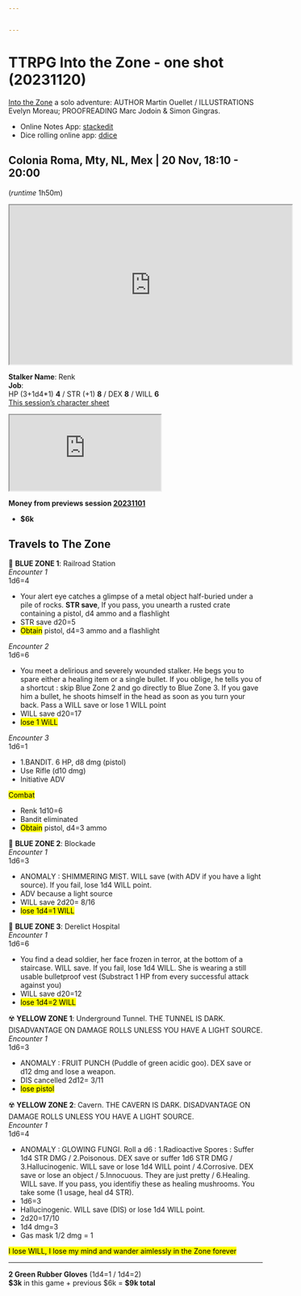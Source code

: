 ```yaml
---


---
```


<h1 id="ttrpg-into-the-zone---one-shot-20231120">TTRPG Into the Zone - one shot (20231120)</h1>
<p><a href="https://martin-ouellet-headcheese.itch.io/into-the-zone">Into the Zone</a> a solo adventure: AUTHOR Martin Ouellet / ILLUSTRATIONS Evelyn Moreau; PROOFREADING Marc Jodoin &amp; Simon Gingras.</p>
<ul>
<li>Online Notes App: <a href="https://stackedit.io/app#">stackedit</a></li>
<li>Dice rolling online app: <a href="https://dddice.com/room/KSw-tzW">ddice</a></li>
</ul>
<h2 id="colonia-roma-mty-nl-mex--20-nov-1810----2000">Colonia Roma, Mty, NL, Mex | 20 Nov, 18:10  - 20:00</h2>
<p>(<em>runtime</em> 1h50m)</p>
<iframe width="560" height="315" src="https://www.youtube.com/embed/ifwxq2IpchU?si=DhZ0aYkj5WAAORaM" title="YouTube video player" allowfullscreen=""></iframe>
<p><strong>Stalker Name</strong>: Renk<br>
<strong>Job</strong>:<br>
HP (3+1d4*1) <strong>4</strong> / STR (+1) <strong>8</strong> / DEX <strong>8</strong>  / WILL <strong>6</strong><br>
<a href="https://docs.google.com/spreadsheets/d/e/2PACX-1vQ3J5P3cosOImtqlUpzKPLUK7CPzda2_cGThV_UEnST7wsIDZcJqaj2uEjwQRqo9zFlqDaXiFKrzG6Z/pubhtml?gid=1193251142&amp;single=true">This session’s character sheet</a></p>
<iframe src="https://docs.google.com/spreadsheets/d/e/2PACX-1vQ3J5P3cosOImtqlUpzKPLUK7CPzda2_cGThV_UEnST7wsIDZcJqaj2uEjwQRqo9zFlqDaXiFKrzG6Z/pubhtml?gid=1193251142&amp;single=true&amp;widget=true&amp;headers=false"></iframe>
<p><strong>Money from previews session <a href="">20231101</a></strong></p>
<ul>
<li><strong>$6k</strong></li>
</ul>
<h2 id="travels-to-the-zone">Travels to The Zone</h2>
<p>💠  <strong>BLUE ZONE 1</strong>: Railroad Station<br>
<em>Encounter 1</em><br>
1d6=4</p>
<ul>
<li>Your alert eye catches a glimpse of a metal object half-buried under a pile of rocks. <strong>STR save</strong>, If you pass, you unearth a rusted crate containing a pistol, d4 ammo and a flashlight</li>
<li>STR save d20=5</li>
<li><mark>Obtain</mark> pistol, d4=3 ammo and a flashlight</li>
</ul>
<p><em>Encounter 2</em><br>
1d6=6</p>
<ul>
<li>You meet a delirious and severely wounded stalker. He begs you to spare either a healing item or a single bullet. If you oblige, he tells you of a shortcut : skip Blue Zone 2 and go directly to Blue Zone 3. If you gave him a bullet, he shoots himself in the head as soon as you turn your back. Pass a WILL save or lose 1 WILL point</li>
<li>WILL save d20=17</li>
<li><mark>lose 1 WiLL</mark></li>
</ul>
<p><em>Encounter 3</em><br>
1d6=1</p>
<ul>
<li>1.BANDIT. 6 HP, d8 dmg (pistol)</li>
<li>Use Rifle (d10 dmg)</li>
<li>Initiative ADV</li>
</ul>
<p><mark>Combat</mark></p>
<ul>
<li>Renk 1d10=6</li>
<li>Bandit eliminated</li>
<li><mark>Obtain</mark> pistol, d4=3 ammo</li>
</ul>
<p>💠  <strong>BLUE ZONE 2</strong>: Blockade<br>
<em>Encounter 1</em><br>
1d6=3</p>
<ul>
<li>ANOMALY : SHIMMERING MIST. WILL save (with ADV if you have a light source). If you fail, lose 1d4 WILL point.</li>
<li>ADV because a light source</li>
<li>WILL save 2d20= 8/16</li>
<li><mark>lose 1d4=1 WILL</mark></li>
</ul>
<p>💠 <strong>BLUE ZONE 3</strong>: Derelict Hospital<br>
<em>Encounter 1</em><br>
1d6=6</p>
<ul>
<li>You find a dead soldier, her face frozen in terror, at the bottom of a staircase. WILL save. If you fail, lose 1d4 WILL. She is wearing a still usable bulletproof vest (Substract 1 HP from every successful attack against you)</li>
<li>WILL save d20=12</li>
<li><mark>lose 1d4=2 WILL</mark></li>
</ul>
<p>☢️ <strong>YELLOW ZONE 1</strong>: Underground Tunnel. THE TUNNEL IS DARK. DISADVANTAGE ON DAMAGE ROLLS UNLESS YOU HAVE A LIGHT SOURCE.<br>
<em>Encounter 1</em><br>
1d6=3</p>
<ul>
<li>ANOMALY : FRUIT PUNCH (Puddle of green acidic goo). DEX save or d12 dmg and lose a weapon.</li>
<li>DIS cancelled 2d12= 3/11</li>
<li><mark>lose pistol</mark></li>
</ul>
<p>☢️ <strong>YELLOW ZONE 2</strong>: Cavern. THE CAVERN IS DARK. DISADVANTAGE ON DAMAGE ROLLS UNLESS YOU HAVE A LIGHT SOURCE.<br>
<em>Encounter 1</em><br>
1d6=4</p>
<ul>
<li>ANOMALY : GLOWING FUNGI. Roll a d6 : 1.Radioactive Spores : Suffer 1d4 STR DMG / 2.Poisonous. DEX save or suffer 1d6 STR DMG / 3.Hallucinogenic. WILL save or lose 1d4 WILL point / 4.Corrosive. DEX save or lose an object / 5.Innocuous. They are just pretty / 6.Healing. WILL save. If you pass, you identifiy these as healing mushrooms. You take some (1 usage, heal d4 STR).</li>
<li>1d6=3</li>
<li>Hallucinogenic. WILL save (DIS) or lose 1d4 WILL point.</li>
<li>2d20=17/10</li>
<li>1d4 dmg=3</li>
<li>Gas mask 1/2 dmg = 1</li>
</ul>
<p><mark>I lose WILL, I lose my mind and wander aimlessly in the Zone forever</mark></p>
<hr>
<p><strong>2 Green Rubber Gloves</strong> (1d4=1 / 1d4=2)<br>
<strong>$3k</strong> in this game + previous $6k = <strong>$9k total</strong></p>

